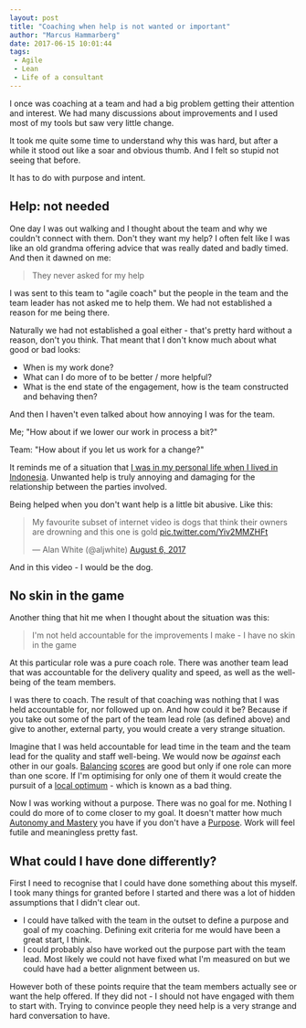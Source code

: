 ```yaml
---
layout: post
title: "Coaching when help is not wanted or important"
author: "Marcus Hammarberg"
date: 2017-06-15 10:01:44
tags:
 - Agile
 - Lean
 - Life of a consultant
---
```


I once was coaching at a team and had a big problem getting their attention and interest. We had many discussions about improvements and I used most of my tools but saw very little change.

It took me quite some time to understand why this was hard, but after a while it stood out like a soar and obvious thumb. And I felt so stupid not seeing that before. 

It has to do with purpose and intent. 

<!-- excerpt-end -->

## Help: not needed

One day I was out walking and I thought about the team and why we couldn't connect with them. Don't they want my help? I often felt like I was like an old grandma offering advice that was really dated and badly timed. And then it dawned on me:

> They never asked for my help

I was sent to this team to "agile coach" but the people in the team and the team leader has not asked me to help them. We had not established a reason for me being there. 

Naturally we had not established a goal either - that's pretty hard without a reason, don't you think. That meant that I don't know much about what good or bad looks:

* When is my work done? 
* What can I do more of to be better / more helpful?
* What is the end state of the engagement, how is the team constructed and behaving then?

And then I haven't even talked about how annoying I was for the team. 

Me; "How about if we lower our work in process a bit?"

Team:  "How about if you let us work for a change?"

It reminds me of a situation that [I was in my personal life when I lived in Indonesia](http://www.marcusoft.net/2015/09/the-forced-swing-in-my-garden-and-coaching.html). Unwanted help is truly annoying and damaging for the relationship between the parties involved. 

Being helped when you don't want help is a little bit abusive. Like this:

<blockquote class="twitter-video" data-lang="en"><p lang="en" dir="ltr">My favourite subset of internet video is dogs that think their owners are drowning and this one is gold  <a href="https://t.co/Yiv2MMZHFt">pic.twitter.com/Yiv2MMZHFt</a></p>— Alan White (@aljwhite) <a href="https://twitter.com/aljwhite/status/894289884168560640">August 6, 2017</a></blockquote>
<script async src="//platform.twitter.com/widgets.js" charset="utf-8"></script>

And in this video - I would be the dog.

## No skin in the game

Another thing that hit me when I thought about the situation was this: 

> I'm not held accountable for the improvements I make - I have no skin in the game

At this particular role was a pure coach role. There was another team lead that was accountable for the delivery quality and speed, as well as the well-being of the team members. 

I was there to coach. The result of that coaching was nothing that I was held accountable for, nor followed up on. And how could it be? Because if you take out some of the part of the team lead role (as defined above) and give to another, external party, you would create a very strange situation. 

Imagine that I was held accountable for lead time in the team and the team lead for the quality and staff well-being. We would now be _against_ each other in our goals. [Balancing](http://www.marcusoft.net/2015/09/indicators-leading-trailing-short-or-long.html) [scores](http://www.marcusoft.net/2015/11/using-the-scientific-method-on-our-board.html) are good but only if one role can more than one score. If I'm optimising for only one of them it would create the pursuit of a [local optimum](https://en.wikipedia.org/wiki/Local_optimum) - which is known as a bad thing. 

Now I was working without a purpose. There was no goal for me. Nothing I could do more of to come closer to my goal. It doesn't matter how much [Autonomy and Mastery](http://www.danpink.com/resource/ted-talk-the-puzzle-of-motivation/) you have if you don't have a [Purpose](http://www.danpink.com/resource/ted-talk-the-puzzle-of-motivation/). Work will feel futile and meaningless pretty fast.

## What could I have done differently?

First I need to recognise that I could have done something about this myself. I took many things for granted before I started and there was a lot of hidden assumptions that I didn't clear out. 

* I could have talked with the team in the outset to define a purpose and goal of my coaching. Defining exit criteria for me would have been a great start, I think. 
* I could probably also have worked out the purpose part with the team lead. Most likely we could not have fixed what I'm measured on but we could have had a better alignment between us.

However both of these points require that the team members actually see or want the help offered. If they did not - I should not have engaged with them to start with. Trying to convince people they need help is a very strange and hard conversation to have. 